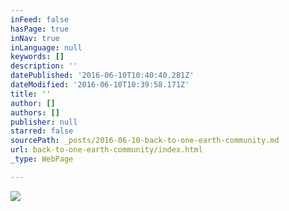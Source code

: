 ```yaml
---
inFeed: false
hasPage: true
inNav: true
inLanguage: null
keywords: []
description: ''
datePublished: '2016-06-10T10:40:40.281Z'
dateModified: '2016-06-10T10:39:58.171Z'
title: ''
author: []
authors: []
publisher: null
starred: false
sourcePath: _posts/2016-06-10-back-to-one-earth-community.md
url: back-to-one-earth-community/index.html
_type: WebPage

---
```

![](https://the-grid-user-content.s3-us-west-2.amazonaws.com/b0688774-b5c8-4ca1-9ea0-c9dd532f1d6e.png)